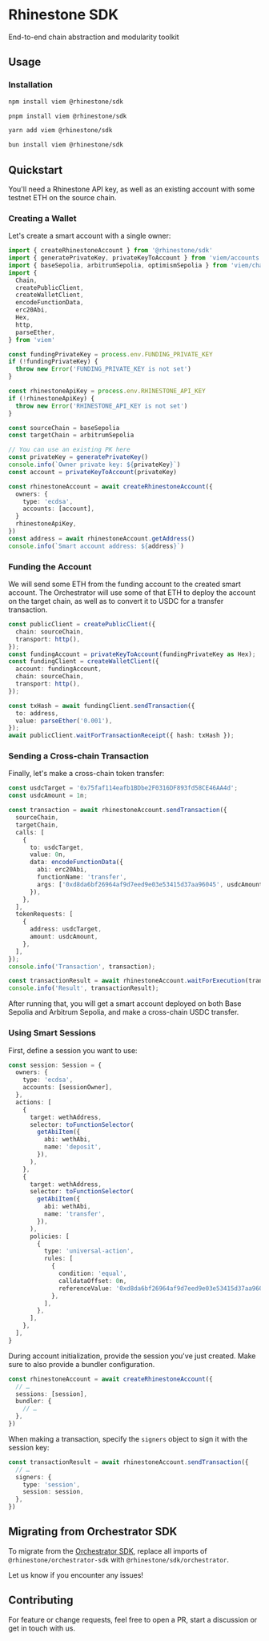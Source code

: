 # Rhinestone SDK

End-to-end chain abstraction and modularity toolkit

## Usage

### Installation

```bash
npm install viem @rhinestone/sdk
```

```bash
pnpm install viem @rhinestone/sdk
```

```bash
yarn add viem @rhinestone/sdk
```

```bash
bun install viem @rhinestone/sdk
```

## Quickstart

You'll need a Rhinestone API key, as well as an existing account with some testnet ETH on the source chain.

### Creating a Wallet

Let's create a smart account with a single owner:

```ts
import { createRhinestoneAccount } from '@rhinestone/sdk'
import { generatePrivateKey, privateKeyToAccount } from 'viem/accounts'
import { baseSepolia, arbitrumSepolia, optimismSepolia } from 'viem/chains'
import {
  Chain,
  createPublicClient,
  createWalletClient,
  encodeFunctionData,
  erc20Abi,
  Hex,
  http,
  parseEther,
} from 'viem'

const fundingPrivateKey = process.env.FUNDING_PRIVATE_KEY
if (!fundingPrivateKey) {
  throw new Error('FUNDING_PRIVATE_KEY is not set')
}

const rhinestoneApiKey = process.env.RHINESTONE_API_KEY
if (!rhinestoneApiKey) {
  throw new Error('RHINESTONE_API_KEY is not set')
}

const sourceChain = baseSepolia
const targetChain = arbitrumSepolia

// You can use an existing PK here
const privateKey = generatePrivateKey()
console.info(`Owner private key: ${privateKey}`)
const account = privateKeyToAccount(privateKey)

const rhinestoneAccount = await createRhinestoneAccount({
  owners: {
    type: 'ecdsa',
    accounts: [account],
  }
  rhinestoneApiKey,
})
const address = await rhinestoneAccount.getAddress()
console.info(`Smart account address: ${address}`)
```

### Funding the Account

We will send some ETH from the funding account to the created smart account. The Orchestrator will use some of that ETH to deploy the account on the target chain, as well as to convert it to USDC for a transfer transaction.

```ts
const publicClient = createPublicClient({
  chain: sourceChain,
  transport: http(),
});
const fundingAccount = privateKeyToAccount(fundingPrivateKey as Hex);
const fundingClient = createWalletClient({
  account: fundingAccount,
  chain: sourceChain,
  transport: http(),
});

const txHash = await fundingClient.sendTransaction({
  to: address,
  value: parseEther('0.001'),
});
await publicClient.waitForTransactionReceipt({ hash: txHash });
```

### Sending a Cross-chain Transaction

Finally, let's make a cross-chain token transfer:

```ts
const usdcTarget = '0x75faf114eafb1BDbe2F0316DF893fd58CE46AA4d';
const usdcAmount = 1n;

const transaction = await rhinestoneAccount.sendTransaction({
  sourceChain,
  targetChain,
  calls: [
    {
      to: usdcTarget,
      value: 0n,
      data: encodeFunctionData({
        abi: erc20Abi,
        functionName: 'transfer',
        args: ['0xd8da6bf26964af9d7eed9e03e53415d37aa96045', usdcAmount],
      }),
    },
  ],
  tokenRequests: [
    {
      address: usdcTarget,
      amount: usdcAmount,
    },
  ],
});
console.info('Transaction', transaction);

const transactionResult = await rhinestoneAccount.waitForExecution(transaction);
console.info('Result', transactionResult);
```

After running that, you will get a smart account deployed on both Base Sepolia and Arbitrum Sepolia, and make a cross-chain USDC transfer.

### Using Smart Sessions

First, define a session you want to use:

```ts
const session: Session = {
  owners: {
    type: 'ecdsa',
    accounts: [sessionOwner],
  },
  actions: [
    {
      target: wethAddress,
      selector: toFunctionSelector(
        getAbiItem({
          abi: wethAbi,
          name: 'deposit',
        }),
      ),
    },
    {
      target: wethAddress,
      selector: toFunctionSelector(
        getAbiItem({
          abi: wethAbi,
          name: 'transfer',
        }),
      ),
      policies: [
        {
          type: 'universal-action',
          rules: [
            {
              condition: 'equal',
              calldataOffset: 0n,
              referenceValue: '0xd8da6bf26964af9d7eed9e03e53415d37aa96045',
            },
          ],
        },
      ],
    },
  ],
}
```

During account initialization, provide the session you've just created. Make sure to also provide a bundler configuration.

```ts
const rhinestoneAccount = await createRhinestoneAccount({
  // …
  sessions: [session],
  bundler: {
    // …
  },
})
```

When making a transaction, specify the `signers` object to sign it with the session key:

```ts
const transactionResult = await rhinestoneAccount.sendTransaction({
  // …
  signers: {
    type: 'session',
    session: session,
  },
})
```

## Migrating from Orchestrator SDK

To migrate from the [Orchestrator SDK](https://github.com/rhinestonewtf/orchestrator-sdk), replace all imports of `@rhinestone/orchestrator-sdk` with `@rhinestone/sdk/orchestrator`.

Let us know if you encounter any issues!

## Contributing

For feature or change requests, feel free to open a PR, start a discussion or get in touch with us.
